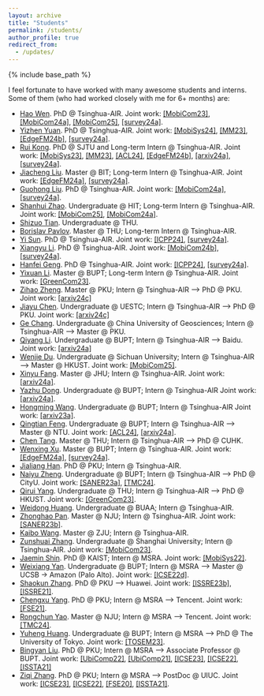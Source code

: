 ```yaml
---
layout: archive
title: "Students"
permalink: /students/
author_profile: true
redirect_from:
  - /updates/
---
```


{% include base_path %}

I feel fortunate to have worked with many awesome students and interns. Some of them (who had worked closely with me for 6+ months) are:

- [Hao Wen](https://wenh18.github.io/). PhD @ Tsinghua-AIR. Joint work: [[MobiCom23]](/publications/#MobiCom23), [[MobiCom24a]](/publications/#MobiCom24a), [[MobiCom25]](/publications/#MobiCom25), [[survey24a]](/publications/#survey24a).
- [Yizhen Yuan](https://xaiveryuan.github.io). PhD @ Tsinghua-AIR. Joint work: [[MobiSys24]](/publications/#MobiSys23), [[MM23]](/publications/#MM23), [[EdgeFM24b]](/publications/#EdgeFM24b), [[survey24a]](/publications/#survey24a).
- [Rui Kong](https://rui-kong.github.io/). PhD @ SJTU and Long-term Intern @ Tsinghua-AIR. Joint work: [[MobiSys23]](/publications/#MobiSys23), [[MM23]](/publications/#MM23), [[ACL24]](/publications/#ACL24), [[EdgeFM24b]](/publications/#EdgeFM24b), [[arxiv24a]](/publications/#arxiv24a), [[survey24a]](/publications/#survey24a).
- [Jiacheng Liu](#). Master @ BIT; Long-term Intern @ Tsinghua-AIR. Joint work: [[EdgeFM24a]](/publications/#EdgeFM24a), [[survey24a]](/publications/#survey24a).
- [Guohong Liu](#). PhD @ Tsinghua-AIR. Joint work: [[MobiCom24a]](/publications/#MobiCom24a), [[survey24a]](/publications/#survey24a).
- [Shanhui Zhao](#). Undergraduate @ HIT; Long-term Intern @ Tsinghua-AIR. Joint work: [[MobiCom25]](/publications/#MobiCom25), [[MobiCom24a]](/publications/#MobiCom24a).
- [Shizuo Tian](#). Undergraduate @ THU.
- [Borislav Pavlov](#). Master @ THU; Long-term Intern @ Tsinghua-AIR.
- [Yi Sun](#). PhD @ Tsinghua-AIR. Joint work: [[ICPP24]](/publications/#ICPP24), [[survey24a]](/publications/#survey24a).
- [Xiangyu Li](#). PhD @ Tsinghua-AIR. Joint work: [[MobiCom24b]](/publications/#MobiCom24b), [[survey24a]](/publications/#survey24a).
- [Hanfei Geng](#). PhD @ Tsinghua-AIR. Joint work: [[ICPP24]](/publications/#ICPP24), [[survey24a]](/publications/#survey24a).
- [Yixuan Li](#). Master @ BUPT; Long-term Intern @ Tsinghua-AIR. Joint work: [[GreenCom23]](/publications/#GreenCom23).
- [Zihao Zheng](#). Master @ PKU; Intern @ Tsinghua-AIR --> PhD @ PKU. Joint work: [[arxiv24c]](/publications/#arxiv24c)
- [Jiayu Chen](#). Undergraduate @ UESTC; Intern @ Tsinghua-AIR --> PhD @ PKU. Joint work: [[arxiv24c]](/publications/#arxiv24c)
- [Ge Chang](#). Undergraduate @ China University of Geosciences; Intern @ Tsinghua-AIR --> Master @ PKU.
- [Qiyang Li](#). Undergraduate @ BUPT; Intern @ Tsinghua-AIR --> Baidu. Joint work: [[arxiv24a]](/publications/#arxiv24a)
- [Wenjie Du](#). Undergraduate @ Sichuan University; Intern @ Tsinghua-AIR --> Master @ HKUST. Joint work: [[MobiCom25]](/publications/#MobiCom25).
- [Xinyu Fang](#). Master @ JHU; Intern @ Tsinghua-AIR. Joint work: [[arxiv24a]](/publications/#arxiv24a).
- [Yazhu Dong](#). Undergraduate @ BUPT; Intern @ Tsinghua-AIR Joint work: [[arxiv24a]](/publications/#arxiv24a).
- [Hongming Wang](#). Undergraduate @ BUPT; Intern @ Tsinghua-AIR Joint work: [[arxiv23a]](/publications/#arxiv23a).
- [Qingtian Feng](#). Undergraduate @ BUPT; Intern @ Tsinghua-AIR --> Master @ NTU. Joint work: [[ACL24]](/publications/#ACL24), [[arxiv24a]](/publications/#arxiv24a).
- [Chen Tang](https://www.chentang.cc/). Master @ THU; Intern @ Tsinghua-AIR --> PhD @ CUHK.
- [Wenxing Xu](#). Master @ BUPT; Intern @ Tsinghua-AIR. Joint work: [[EdgeFM24a]](/publications/#EdgeFM24a), [[survey24a]](/publications/#survey24a).
- [Jialiang Han](#). PhD @ PKU; Intern @ Tsinghua-AIR.
- [Naiyu Zheng](https://scholars.cityu.edu.hk/en/persons/naiyu-zheng(5eed5888-0e62-468b-82e8-a94fa4aed0e1).html). Undergraduate @ BUPT; Intern @ Tsinghua-AIR --> PhD @ CityU. Joint work: [[SANER23a]](/publications/#SANER23a), [[TMC24]](/publications/#TMC24).
- [Qirui Yang](https://scholar.google.com/citations?user=gMtRZNQAAAAJ&hl=en). Undergraduate @ THU; Intern @ Tsinghua-AIR --> PhD @ HKUST. Joint work: [[GreenCom23]](/publications/#GreenCom23).
- [Weidong Huang](#). Undergraduate @ BUAA; Intern @ Tsinghua-AIR.
- [Zhonghao Pan](https://ieeexplore.ieee.org/author/37089574133). Master @ NJU; Intern @ Tsinghua-AIR. Joint work: [[SANER23b]](/publications/#SANER23b).
- [Kaibo Wang](#). Master @ ZJU; Intern @ Tsinghua-AIR.
- [Zunshuai Zhang](#). Undergraduate @ Shanghai University; Intern @ Tsinghua-AIR. Joint work: [[MobiCom23]](/publications/#MobiCom23).
- [Jaemin Shin](https://jaemin-shin.github.io/). PhD @ KAIST; Intern @ MSRA. Joint work: [[MobiSys22]](/publications/#MobiSys22).
- [Weixiang Yan](https://weixiangyan.github.io/). Undergraduate @ BUPT; Intern @ MSRA --> Master @ UCSB -> Amazon (Palo Alto). Joint work: [[ICSE22d]](/publications/#ICSE22d).
- [Shaokun Zhang](https://scholar.google.com/citations?user=wpKmLGwAAAAJ). PhD @ PKU --> Huawei. Joint work: [[ISSRE23b]](/publications/#ISSRE23b), [[ISSRE21]](/publications/#ISSRE21).
- [Chengxu Yang](https://lh-ycx.github.io/). PhD @ PKU; Intern @ MSRA --> Tencent. Joint work: [[FSE21]](/publications/#FSE21).
- [Rongchun Yao](https://www.google.com/url?sa=t&rct=j&q=&esrc=s&source=web&cd=&cad=rja&uact=8&ved=2ahUKEwjW4fKr6beKAxXnLEQIHVoWE64QFnoECB4QAQ&url=https%3A%2F%2Fcn.linkedin.com%2Fin%2Frongchun-yao-1a62301b9&usg=AOvVaw0UIXvFkkY_TP52aGeZraFm&opi=89978449). Master @ NJU; Intern @ MSRA --> Tencent. Joint work: [[TMC24]](/publications/#TMC24).
- [Yuheng Huang](https://huangyuheng.org/). Undergraduate @ BUPT; Intern @ MSRA --> PhD @ The University of Tokyo. Joint work: [[TOSEM23]](/publications/#TOSEM23).
- [Bingyan Liu](https://lebyni.github.io/). PhD @ PKU; Intern @ MSRA --> Associate Professor @ BUPT. Joint work: [[UbiComp22]](/publications/#UbiComp22), [[UbiComp21]](/publications/#UbiComp21), [[ICSE23]](/publications/#ICSE23), [[ICSE22]](/publications/#ICSE22), [[ISSTA21]](/publications/#ISSTA21)
- [Ziqi Zhang](https://ziqi-zhang.github.io/). PhD @ PKU; Intern @ MSRA --> PostDoc @ UIUC. Joint work: [[ICSE23]](/publications/#ICSE23), [[ICSE22]](/publications/#ICSE22), [[FSE20]](/publications/#FSE20), [[ISSTA21]](/publications/#ISSTA21).

